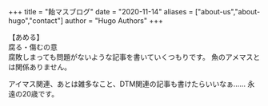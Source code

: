 +++
title = "飴マスブログ"
date = "2020-11-14"
aliases = ["about-us","about-hugo","contact"]
author = "Hugo Authors"
+++

【あめる】  
腐る・傷むの意  
腐敗しまっても問題がないような記事を書いていくつもりです。
魚のアメマスとは関係ありません。  

アイマス関連、あとは雑多なこと、DTM関連の記事も書けたらいいなぁ……
永遠の20歳です。